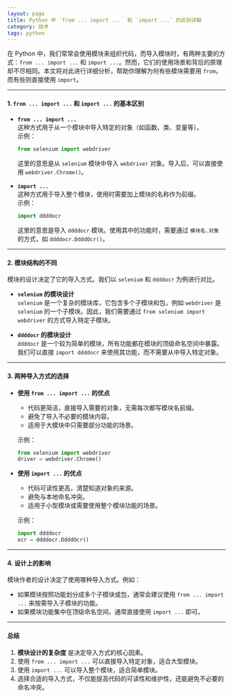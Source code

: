 ```yaml
---
layout: page
title: Python 中 `from ... import ...` 和 `import ...` 的区别详解
category: 技术
tags: python
---
```


在 Python 中，我们常常会使用模块来组织代码，而导入模块时，有两种主要的方式：`from ... import ...` 和 `import ...`。然而，它们的使用场景和背后的原理却不尽相同。本文将对此进行详细分析，帮助你理解为何有些模块需要用 `from`，而有些则直接使用 `import`。

---

#### 1. `from ... import ...` 和 `import ...` 的基本区别

- **`from ... import ...`**  
  这种方式用于从一个模块中导入特定的对象（如函数、类、变量等）。  
  示例：
  ```python
  from selenium import webdriver
  ```
  这里的意思是从 `selenium` 模块中导入 `webdriver` 对象。导入后，可以直接使用 `webdriver.Chrome()`。

- **`import ...`**  
  这种方式用于导入整个模块，使用时需要加上模块的名称作为前缀。  
  示例：
  ```python
  import ddddocr
  ```
  这里的意思是导入 `ddddocr` 模块。使用其中的功能时，需要通过 `模块名.对象` 的方式，如 `ddddocr.DdddOcr()`。

---

#### 2. 模块结构的不同

模块的设计决定了它的导入方式。我们以 `selenium` 和 `ddddocr` 为例进行对比。

- **`selenium` 的模块设计**  
  `selenium` 是一个复杂的模块库，它包含多个子模块和包，例如 `webdriver` 是 `selenium` 的一个子模块。因此，我们需要通过 `from selenium import webdriver` 的方式导入特定子模块。

- **`ddddocr` 的模块设计**  
  `ddddocr` 是一个较为简单的模块，所有功能都在模块的顶级命名空间中暴露。我们可以直接 `import ddddocr` 来使用其功能，而不需要从中导入特定对象。

---

#### 3. 两种导入方式的选择

- **使用 `from ... import ...` 的优点**  
  - 代码更简洁，直接导入需要的对象，无需每次都写模块名前缀。
  - 避免了导入不必要的模块内容。
  - 适用于大模块中只需要部分功能的场景。

  示例：
  ```python
  from selenium import webdriver
  driver = webdriver.Chrome()
  ```

- **使用 `import ...` 的优点**  
  - 代码可读性更高，清楚知道对象的来源。
  - 避免与本地命名冲突。
  - 适用于小型模块或需要使用整个模块功能的场景。

  示例：
  ```python
  import ddddocr
  ocr = ddddocr.DdddOcr()
  ```

---

#### 4. 设计上的影响

模块作者的设计决定了使用哪种导入方式。例如：
- 如果模块按照功能划分成多个子模块或包，通常会建议使用 `from ... import ...` 来按需导入子模块的功能。
- 如果模块功能集中在顶级命名空间，通常直接使用 `import ...` 即可。

---

#### 总结

1. **模块设计的复杂度** 是决定导入方式的核心因素。
2. 使用 `from ... import ...` 可以直接导入特定对象，适合大型模块。
3. 使用 `import ...` 可以导入整个模块，适合简单模块。
4. 选择合适的导入方式，不仅能提高代码的可读性和维护性，还能避免不必要的命名冲突。